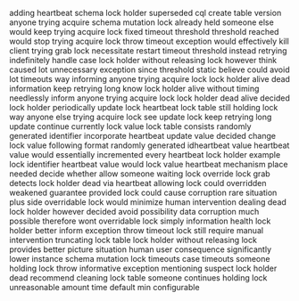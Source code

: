 adding heartbeat schema lock holder superseded cql create table version anyone trying acquire schema mutation lock already held someone else would keep trying acquire lock fixed timeout threshold threshold reached would stop trying acquire lock throw timeout exception would effectively kill client trying grab lock necessitate restart timeout threshold instead retrying indefinitely handle case lock holder without releasing lock however think caused lot unnecessary exception since threshold static believe could avoid lot timeouts way informing anyone trying acquire lock lock holder alive dead information keep retrying long know lock holder alive without timing needlessly inform anyone trying acquire lock lock holder dead alive decided lock holder periodically update lock heartbeat lock table still holding lock way anyone else trying acquire lock see update lock keep retrying long update continue currently lock value lock table consists randomly generated identifier incorporate heartbeat update value decided change lock value following format randomly generated idheartbeat value heartbeat value would essentially incremented every heartbeat lock holder example lock identifier heartbeat value would lock value heartbeat mechanism place needed decide whether allow someone waiting lock override lock grab detects lock holder dead via heartbeat allowing lock could overridden weakened guarantee provided lock could cause corruption rare situation plus side overridable lock would minimize human intervention dealing dead lock holder however decided avoid possibility data corruption much possible therefore wont overridable lock simply information health lock holder better inform exception throw timeout lock still require manual intervention truncating lock table lock holder without releasing lock provides better picture situation human user consequence significantly lower instance schema mutation lock timeouts case timeouts someone holding lock throw informative exception mentioning suspect lock holder dead recommend cleaning lock table someone continues holding lock unreasonable amount time default min configurable